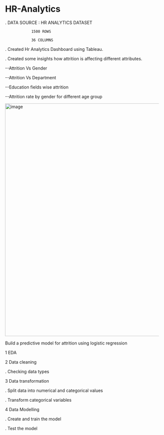 # HR-Analytics

. DATA SOURCE : HR ANALYTICS DATASET

                1500 ROWS

                36 COLUMNS

. Created  Hr Analytics Dashboard using Tableau.

. Created some insights how attrition is affecting different attributes.

--Attrition Vs Gender

--Attrition Vs Department

--Education fields wise attrition

--Attrition rate by gender for different age group


<img width="761" alt="image" src="https://github.com/Babisunu03/HR-Analytics/assets/120686138/3a57c9cf-c424-469f-b4b7-5b46a2500f32">




Build a predictive model for attrition using logistic regression


1  EDA

2  Data cleaning


. Checking data types

3  Data transformation


. Split data into numerical and categorical values

. Transform categorical variables

4  Data Modelling


.  Create  and train the model

.  Test the model






